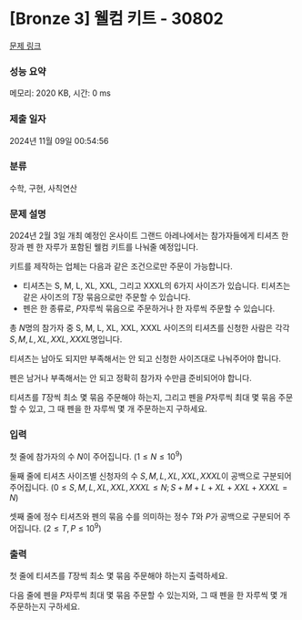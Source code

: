 # [Bronze 3] 웰컴 키트 - 30802

[문제 링크](https://www.acmicpc.net/problem/30802)

### 성능 요약

메모리: 2020 KB, 시간: 0 ms

### 제출 일자

2024년 11월 09일 00:54:56

### 분류

수학, 구현, 사칙연산

### 문제 설명

2024년 2월 3일 개최 예정인 온사이트 그랜드 아레나에서는 참가자들에게 티셔츠 한 장과 펜 한 자루가 포함된 웰컴 키트를 나눠줄 예정입니다.

키트를 제작하는 업체는 다음과 같은 조건으로만 주문이 가능합니다.

- 티셔츠는 S, M, L, XL, XXL, 그리고 XXXL의 6가지 사이즈가 있습니다. 티셔츠는 같은 사이즈의 $T$장 묶음으로만 주문할 수 있습니다.
- 펜은 한 종류로, $P$자루씩 묶음으로 주문하거나 한 자루씩 주문할 수 있습니다.

총 $N$명의 참가자 중 S, M, L, XL, XXL, XXXL 사이즈의 티셔츠를 신청한 사람은 각각 $S, M, L, XL, XXL, XXXL$명입니다.

티셔츠는 남아도 되지만 부족해서는 안 되고 신청한 사이즈대로 나눠주어야 합니다.

펜은 남거나 부족해서는 안 되고 정확히 참가자 수만큼 준비되어야 합니다.

티셔츠를 $T$장씩 최소 몇 묶음 주문해야 하는지, 그리고 펜을 $P$자루씩 최대 몇 묶음 주문할 수 있고, 그 때 펜을 한 자루씩 몇 개 주문하는지 구하세요.

### 입력 

첫 줄에 참가자의 수 $N$이 주어집니다. $(1 \le N \le 10^9)$

둘째 줄에 티셔츠 사이즈별 신청자의 수 $S, M, L, XL, XXL, XXXL$이 공백으로 구분되어 주어집니다. $(0 \le S, M, L, XL, XXL, XXXL \le N; S + M + L + XL + XXL + XXXL = N)$

셋째 줄에 정수 티셔츠와 펜의 묶음 수를 의미하는 정수 $T$와 $P$가 공백으로 구분되어 주어집니다. $(2 \le T, P \le 10^9)$

### 출력 

첫 줄에 티셔츠를 $T$장씩 최소 몇 묶음 주문해야 하는지 출력하세요.

다음 줄에 펜을 $P$자루씩 최대 몇 묶음 주문할 수 있는지와, 그 때 펜을 한 자루씩 몇 개 주문하는지 구하세요.